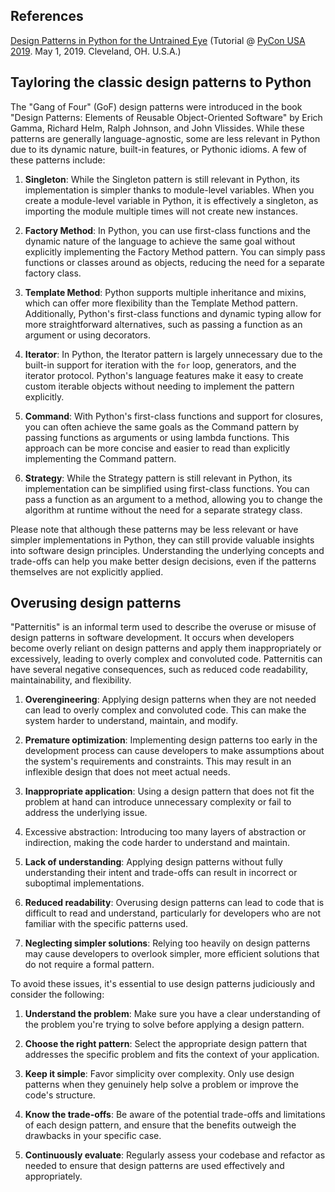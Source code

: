 ## References

[Design Patterns in Python for the Untrained Eye](https://arielortiz.info/s201911/pycon2019/docs/design_patterns.html) (Tutorial @ [PyCon USA 2019](https://us.pycon.org/2019/schedule/presentation/83/). May 1, 2019. Cleveland, OH. U.S.A.)

## Tayloring the classic design patterns to Python

The "Gang of Four" (GoF) design patterns were introduced in the book "Design Patterns: Elements of Reusable Object-Oriented Software" by Erich Gamma, Richard Helm, Ralph Johnson, and John Vlissides. While these patterns are generally language-agnostic, some are less relevant in Python due to its dynamic nature, built-in features, or Pythonic idioms. A few of these patterns include:

1.  **Singleton**: While the Singleton pattern is still relevant in Python, its implementation is simpler thanks to module-level variables. When you create a module-level variable in Python, it is effectively a singleton, as importing the module multiple times will not create new instances.
    
2.  **Factory Method**: In Python, you can use first-class functions and the dynamic nature of the language to achieve the same goal without explicitly implementing the Factory Method pattern. You can simply pass functions or classes around as objects, reducing the need for a separate factory class.
    
3.  **Template Method**: Python supports multiple inheritance and mixins, which can offer more flexibility than the Template Method pattern. Additionally, Python's first-class functions and dynamic typing allow for more straightforward alternatives, such as passing a function as an argument or using decorators.
    
4.  **Iterator**: In Python, the Iterator pattern is largely unnecessary due to the built-in support for iteration with the `for` loop, generators, and the iterator protocol. Python's language features make it easy to create custom iterable objects without needing to implement the pattern explicitly.
    
5.  **Command**: With Python's first-class functions and support for closures, you can often achieve the same goals as the Command pattern by passing functions as arguments or using lambda functions. This approach can be more concise and easier to read than explicitly implementing the Command pattern.
    
6.  **Strategy**: While the Strategy pattern is still relevant in Python, its implementation can be simplified using first-class functions. You can pass a function as an argument to a method, allowing you to change the algorithm at runtime without the need for a separate strategy class.

Please note that although these patterns may be less relevant or have simpler implementations in Python, they can still provide valuable insights into software design principles. Understanding the underlying concepts and trade-offs can help you make better design decisions, even if the patterns themselves are not explicitly applied.


## Overusing design patterns

"Patternitis" is an informal term used to describe the overuse or misuse of design patterns in software development. It occurs when developers become overly reliant on design patterns and apply them inappropriately or excessively, leading to overly complex and convoluted code. Patternitis can have several negative consequences, such as reduced code readability, maintainability, and flexibility.

1.  **Overengineering**: Applying design patterns when they are not needed can lead to overly complex and convoluted code. This can make the system harder to understand, maintain, and modify.
    
2.  **Premature optimization**: Implementing design patterns too early in the development process can cause developers to make assumptions about the system's requirements and constraints. This may result in an inflexible design that does not meet actual needs.
    
3.  **Inappropriate application**: Using a design pattern that does not fit the problem at hand can introduce unnecessary complexity or fail to address the underlying issue.

5. Excessive abstraction: Introducing too many layers of abstraction or indirection, making the code harder to understand and maintain.

6.  **Lack of understanding**: Applying design patterns without fully understanding their intent and trade-offs can result in incorrect or suboptimal implementations.
    
5.  **Reduced readability**: Overusing design patterns can lead to code that is difficult to read and understand, particularly for developers who are not familiar with the specific patterns used.
    
6.  **Neglecting simpler solutions**: Relying too heavily on design patterns may cause developers to overlook simpler, more efficient solutions that do not require a formal pattern.

To avoid these issues, it's essential to use design patterns judiciously and consider the following:

1.  **Understand the problem**: Make sure you have a clear understanding of the problem you're trying to solve before applying a design pattern.
    
2.  **Choose the right pattern**: Select the appropriate design pattern that addresses the specific problem and fits the context of your application.
    
3.  **Keep it simple**: Favor simplicity over complexity. Only use design patterns when they genuinely help solve a problem or improve the code's structure.
    
4.  **Know the trade-offs**: Be aware of the potential trade-offs and limitations of each design pattern, and ensure that the benefits outweigh the drawbacks in your specific case.
    
5.  **Continuously evaluate**: Regularly assess your codebase and refactor as needed to ensure that design patterns are used effectively and appropriately.